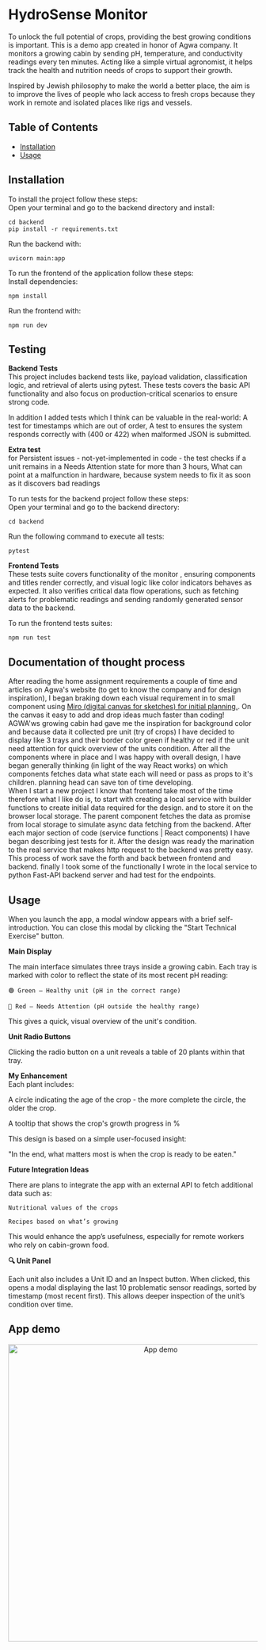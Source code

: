 # HydroSense Monitor

To unlock the full potential of crops, providing the best growing conditions is important.
This is a demo app created in honor of Agwa company. It monitors a growing cabin by sending pH, temperature, and conductivity readings every ten minutes. Acting like a simple virtual agronomist, it helps track the health and nutrition needs of crops to support their growth.

Inspired by Jewish philosophy to make the world a better place, the aim is to improve the lives of people who lack access to fresh crops because they work in remote and isolated places like rigs and vessels.

## Table of Contents
- [Installation](#installation)
- [Usage](#usage)


## Installation
To install the project follow these steps:  
Open your terminal and go to the backend directory and install:
 
    cd backend
    pip install -r requirements.txt

Run the backend with:

    uvicorn main:app

To run the frontend of the application follow these steps:    
Install dependencies:

    npm install

Run the frontend with:

    npm run dev

## Testing
**Backend Tests**      
This project includes backend tests like, payload validation, classification logic, and retrieval of alerts using pytest. These tests covers the basic API functionality and also focus on production-critical scenarios to ensure strong code.

In addition I added tests which I think can be valuable in the real-world:
A test for timestamps which are out of order, A test to ensures the system responds correctly with (400 or 422) when malformed JSON is submitted.

**Extra test**  
for Persistent issues - not-yet-implemented in code - the  test checks if a unit remains in a Needs Attention state for more than 3 hours, What can point at a malfunction in hardware, because system needs to fix it as soon as it discovers bad readings  

To run tests for the backend project follow these steps:  
Open your terminal and go to the backend directory:

    cd backend

Run the following command to execute all tests:

    pytest


**Frontend Tests**  
These tests suite covers functionality of the monitor , ensuring components and titles render correctly, and visual logic like color indicators behaves as expected. It also verifies critical data flow operations, such as fetching alerts for problematic readings and sending randomly generated sensor data to the backend.

To run the frontend tests suites:

    npm run test
## Documentation of thought process  

After reading the home assignment requirements a couple of time and articles on Agwa's website (to get to know the company and for design inspiration), I began braking down each visual requirement in to small component using [Miro (digital canvas for sketches) for initial planning.](https://miro.com/app/board/uXjVIuWrTeg=/). On the canvas it easy to add and drop ideas much faster than coding! AGWA'ws growing cabin had gave me the inspiration for background color and because data it collected pre unit (try of crops) I have decided to display like 3 trays and their border color green if healthy or red if the unit need attention for quick overview of the units condition. After all the components where in place and I was happy with overall design, I have began generally thinking (in light of the way React works) on which components fetches data what state each will need or pass as props to it's children. planning head can save ton of time developing.  
When I start a new project I know that frontend take most of the time therefore what I like do is, to start with creating a local service with builder functions to create initial data required for the design. and to store it on the browser local storage. The parent component fetches the data as promise from local storage to simulate async data fetching from the backend. After each major section of code (service functions | React components) I have began describing jest tests for it. After the design was ready the marination to the real service that makes http request to the backend was pretty easy.  
This process of work save the forth and back between frontend and backend. finally I took some of the functionally I wrote in the local service to python Fast-API backend server and had test for the endpoints.             

## Usage
When you launch the app, a modal window appears with a brief self-introduction. You can close this modal by clicking the "Start Technical Exercise" button.

**Main Display**

The main interface simulates three trays inside a growing cabin. Each tray is marked with color to reflect the state of its most recent pH reading:


    🟢 Green – Healthy unit (pH in the correct range)

    🔴 Red – Needs Attention (pH outside the healthy range)

This gives a quick, visual overview of the unit's condition.

**Unit Radio Buttons**

Clicking the radio button on a unit reveals a table of 20 plants within that tray.  

**My Enhancement**  
Each plant includes:

A circle indicating the age of the crop - the more complete the circle, the older the crop.

A tooltip that shows the crop's growth progress in %

This design is based on a simple user-focused insight:

"In the end, what matters most is when the crop is ready to be eaten."

**Future Integration Ideas**

There are plans to integrate the app with an external API to fetch additional data such as:

    Nutritional values of the crops

    Recipes based on what’s growing

This would enhance the app’s usefulness, especially for remote workers who rely on cabin-grown food.

**🔍 Unit Panel**

Each unit also includes a Unit ID and an Inspect button. When clicked, this opens a modal displaying the last 10 problematic sensor readings, sorted by timestamp (most recent first). This allows deeper inspection of the unit’s condition over time.

## App demo

<p align="center">
  <img src="https://res.cloudinary.com/dii16awkb/image/upload/v1749136294/gxh8eref5x4ban1vjhih.gif" alt="App demo" width="600">
</p>
